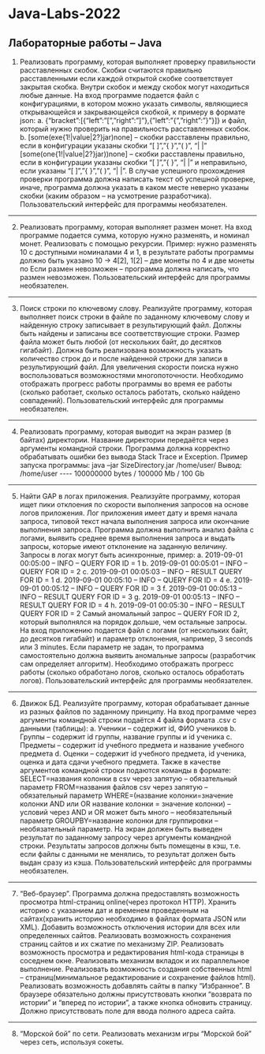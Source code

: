 # Java-Labs-2022
Лабораторные работы – Java
-------------------------------------------------------------------
1. Реализовать программу, которая выполняет проверку правильности 
расставленных скобок. Скобки считаются правильно расставленными 
если каждой открытой скобке соответствует закрытая скобка. Внутри 
скобок и между скобок могут находиться любые данные. На вход 
программе подается файл с конфигурациями, в котором можно указать 
символы, являющиеся открывающейся и закрывающейся скобкой, к 
примеру в формате json:
a. {“bracket”:[{“left”:”[”,”right”:”]”},{”left”:”{”,”right”:”}”}]}
и файл, который нужно проверить на правильность расставленных 
скобок.
b. [some(exe{1!|value|2?}jar)none] – скобки расставлены правильно,
если в конфигурации указаны скобки “[ ]”,”{ }”,”( )”, “| |”
[some(one{1!|value|2?}jar))none] – скобки расставлены правильно, 
если в конфигурации указаны скобки “[ ]”,”{ }”, “| |” и
неправильно, если указаны “[ ]”,”{ }”,”( )”, “| |”.
В случае успешного прохождения проверки программа должна 
написать текст об успешной проверке, иначе, программа должна 
указать в каком месте неверно указаны скобки (каким образом – на 
усмотрение разработчика).
Пользовательский интерфейс для программы необязателен.
------------------------------------------------------------------
2. Реализовать программу, которая выполняет размен монет. На вход 
программе подается сумма, которую нужно разменять, и номинал 
монет. Реализовать с помощью рекурсии. Пример: нужно разменять 10 
с доступными номиналами 4 и 1, в результате работы программы 
должно быть указано 10 -> 4[2], 1[2] – две монеты по 4 и две монеты по 
 Если размен невозможен – программа должна написать, что размен 
невозможен. Пользовательский интерфейс для программы 
необязателен.
----------------------------------------------------------------------
3. Поиск строки по ключевому слову. Реализуйте программу, которая 
выполняет поиск строки в файле по заданному ключевому слову и 
найденную строку записывает в результирующий файл. Должны быть 
найдены и записаны все соответствующие строки. Размер файла может 
быть любой (от нескольких байт, до десятков гигабайт). Должна быть 
реализована возможность указать количество строк до и после 
найденной строки для записи в результирующий файл. Для увеличения 
скорости поиска нужно воспользоваться возможностями 
многопоточности. Необходимо отображать прогресс работы 
программы во время ее работы (сколько работает, сколько осталось 
работать, сколько найдено совпадений). Пользовательский интерфейс 
для программы необязателен.
---------------------------------------------------------------------
4. Реализовать программу, которая выводит на экран размер (в байтах)
директории. Название директории передаётся через аргументы 
командной строки. Программа должна корректно обрабатывать ошибки 
без вывода Stack Trace и Exception. 
Пример запуска программы: java –jar SizeDirectory.jar /home/user/
Вывод: /home/user ---- 100000000 bytes / 100000 Mb / 100 Gb
--------------------------------------------------------------------
5. Найти GAP в логах приложения. Реализуйте программу, которая ищет 
пики отклоения по скорости выполнения запросов на основе логов 
приложения. Лог приложения имеет дату и время начала запроса, 
типовой текст начала выполнения запроса или окончание выполнения 
запроса. Программа должна выполнить анализ файла с логами, выявить 
среднее время выполнения запроса и выдать запросы, которые имеют 
отклонение на заданную величину. Запросы в логах могут быть 
асинхронные, пример:
a. 2019-09-01 00:05:00 – INFO – QUERY FOR ID = 1
b. 2019-09-01 00:05:01 – INFO – QUERY FOR ID = 2
c. 2019-09-01 00:05:03 – INFO – RESULT QUERY FOR ID = 1
d. 2019-09-01 00:05:10 – INFO – QUERY FOR ID = 4
e. 2019-09-01 00:05:12 – INFO – QUERY FOR ID = 3
f. 2019-09-01 00:05:13 – INFO – RESULT QUERY FOR ID = 3
g. 2019-09-01 00:05:13 – INFO – RESULT QUERY FOR ID = 4
h. 2019-09-01 00:05:30 – INFO – RESULT QUERY FOR ID = 2
Самый аномальный запрос – QUERY FOR ID 2, который выполнялся 
на порядок дольше, чем остальные запросы. На вход приложению 
подается файл с логами (от нескольких байт, до десятков гигабайт) и 
параметр отклонения, например, 3 seconds или 3 minutes. Если 
параметр не задан, то программа самостоятельно должна выявить 
аномальные запросы (разработчик сам определяет алгоритм).
Необходимо отображать прогресс работы (сколько обработано логов, 
сколько осталось обработать логов). Пользовательский интерфейс для 
программы необязателен.
-------------------------------------------------------------------
6. Движок БД. Реализуйте программу, которая обрабатывает данные из 
разных файлов по заданному принципу. На вход программе через 
аргументы командной строки подаётся 4 файла формата .csv с данными
(таблицы):
a. Ученики – содержит id, ФИО учеников
b. Группы – содержит id группы, название группы и id ученика
c. Предметы – содержит id учебного предмета и название учебного 
предмета
d. Оценки – содержит id учебного предмета, id ученика, оценка и 
дата сдачи учебного предмета.
Также в качестве аргументов командной строки подаются команды в 
формате:
SELECT=названия колонки в csv через запятую – обязательный 
параметр
FROM=названия файлов csv через запятую – обязательный параметр
WHERE=(название колонки=значение колонки AND или OR название 
колонки = значение колонки) – условий через AND и OR может быть 
много – необязательный параметр
GROUPBY=название колонки для группировки – необязательный 
параметр.
На экран должен быть выведен результат по заданному запросу через 
аргументы командной строки.
Результаты запросов должны быть помещены в кэш, т.е. если файлы с 
данными не менялись, то результат должен быть выдан сразу из кэша. 
Пользовательский интерфейс для программы необязателен.
----------------------------------------------------------------
7. “Веб-браузер”. Программа должна предоставлять возможность 
просмотра html-страниц online(через протокол HTTP). Хранить 
историю с указанием дат и временем проведенным на сайтах(хранить 
историю необходимо в файлах формата JSON или XML). Добавить 
возможность отключения истории для всех или определенных сайтов. 
Реализовать возможность сохранения страниц сайтов и их сжатие по 
механизму ZIP. Реализовать возможность просмотра и редактирования 
html-кода страницы в соседнем окне. Реализовать механизм вкладок и 
их параллельное выполнение. Реализовать возможность создания 
собственных html – страниц(минимальное редактирование и 
сохранение файлов html). Реализовать возможность добавлять сайты в 
папку “Избранное”. В браузере обязательно должны присутствовать 
кнопки “возврата по истории” и “вперед по истории”, а также кнопка 
обновить страницу. Должно присутствовать поле для ввода полного 
адреса сайта.
--------------------------------------------------------------------
8. “Морской бой” по сети. Реализовать механизм игры “Морской бой” 
через сеть, используя сокеты. 